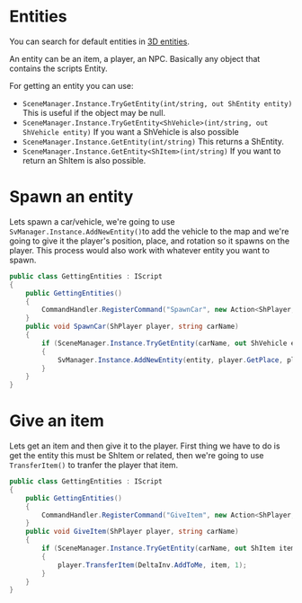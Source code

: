 # Entities
You can search for default entities in [3D entities](https://r00t.brokeprotocol.com/assetbrowser/).

An entity can be an item, a player, an NPC. Basically any object that contains the scripts Entity.

For getting an entity you can use:

- `SceneManager.Instance.TryGetEntity(int/string, out ShEntity entity)` This is useful if the object may be null.
- `SceneManager.Instance.TryGetEntity<ShVehicle>(int/string, out ShVehicle entity)` If you want a ShVehicle is also possible
- `SceneManager.Instance.GetEntity(int/string)` This returns a ShEntity.
- `SceneManager.Instance.GetEntity<ShItem>(int/string)` If you want to return an ShItem is also possible.

# Spawn an entity
Lets spawn a car/vehicle, we're going to use `SvManager.Instance.AddNewEntity()`to add the vehicle to the map and we're going to give it the player's position, place, and rotation so it spawns on the player. This process would also work with whatever entity you want to spawn.

```cs
public class GettingEntities : IScript
{
    public GettingEntities()
    {
        CommandHandler.RegisterCommand("SpawnCar", new Action<ShPlayer, string>(SpawnCar));
    }
    public void SpawnCar(ShPlayer player, string carName)
    {
        if (SceneManager.Instance.TryGetEntity(carName, out ShVehicle entity))
        {
            SvManager.Instance.AddNewEntity(entity, player.GetPlace, player.GetPosition, player.GetRotation, false);
        }
    }
}
```

# Give an item
Lets get an item and then give it to the player. First thing we have to do is get the entity this must be ShItem or related, then we're going to use `TransferItem()` to tranfer the player that item.

```cs
public class GettingEntities : IScript
{
    public GettingEntities()
    {
        CommandHandler.RegisterCommand("GiveItem", new Action<ShPlayer, string>(GiveItem));
    }
    public void GiveItem(ShPlayer player, string carName)
    {
        if (SceneManager.Instance.TryGetEntity(carName, out ShItem item))
        {
            player.TransferItem(DeltaInv.AddToMe, item, 1);
        }
    }
}
```